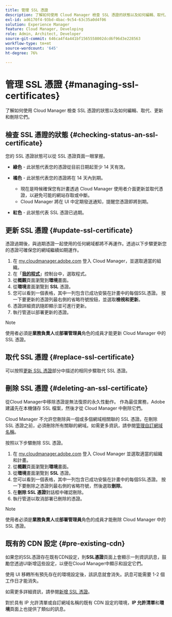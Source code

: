 ```yaml
---
title: 管理 SSL 憑證
description: 了解如何使用 Cloud Manager 檢查 SSL 憑證的狀態以及如何編輯、取代、更新和刪除它們。
exl-id: ad6170f4-93bd-4bac-9c54-63c35a0d4f06
solution: Experience Manager
feature: Cloud Manager, Developing
role: Admin, Architect, Developer
source-git-commit: 646ca4f4a441bf1565558002dcd6f96d3e228563
workflow-type: tm+mt
source-wordcount: '645'
ht-degree: 76%

---
```



# 管理 SSL 憑證 {#managing-ssl-certificates}

了解如何使用 Cloud Manager 檢查 SSL 憑證的狀態以及如何編輯、取代、更新和刪除它們。

## 檢查 SSL 憑證的狀態 {#checking-status-an-ssl-certificate}

您的 SSL 憑證狀態可以從 SSL 憑證頁面一眼掌握。

* **綠色** - 此狀態代表您的憑證從目前日期起至少 14 天有效。

* **橘色** - 此狀態代表您的憑證將在 14 天內到期。
   * 現在是時候確保您有計畫透過 Cloud Manager 使用者介面更新並取代憑證，以避免可能的網站存取或中斷。
   * Cloud Manager 將在 UI 中定期發送通知，提醒您憑證即將到期。

* **紅色** - 此狀態代表 SSL 憑證已過期。

## 更新 SSL 憑證 {#update-ssl-certificate}

憑證過期後，與過期憑證一起使用的任何網域都將不再運作。透過以下步驟更新您的憑證可確保您的網域繼續如期運作。

1. 在 [my.cloudmanager.adobe.com](https://my.cloudmanager.adobe.com/) 登入 Cloud Manager，並選取適當的組織。
1. 在「**[我的程式](/help/implementing/cloud-manager/navigation.md#my-programs)**」控制台中，選取程式。
1. 從&#x200B;**概觀**&#x200B;頁面瀏覽到&#x200B;**環境**&#x200B;畫面。
1. 從&#x200B;**環境**&#x200B;畫面瀏覽到 **SSL** 憑證。
1. 您可以看到一個表格，其中一列包含已成功安裝在計畫中的每個SSL憑證。 按一下要更新的憑證列最右側的省略符號按鈕，並選取&#x200B;**檢視和更新**。
1. 憑證詳細資訊隨即顯示並可進行更新。
1. 執行管道以部署更新的憑證。

>[!NOTE]
>
>使用者必須是&#x200B;**業務負責人**&#x200B;或&#x200B;**部署管理員**&#x200B;角色的成員才能更新 Cloud Manager 中的 SSL 憑證。

## 取代 SSL 憑證 {#replace-ssl-certificate}

可以按照[更新 SSL 憑證](#update-ssl-certificate)部分中描述的相同步驟取代 SSL 憑證。

## 刪除 SSL 憑證 {#deleting-an-ssl-certificate}

從Cloud Manager中移除憑證是無法復原的永久性動作。 作為最佳實務，Adobe 建議先在本機儲存 SSL 檔案，然後才從 Cloud Manager 中刪除它們。

Cloud Manager 不允許您刪除與一個或多個網域相關聯的 SSL 憑證。在刪除 SSL 憑證之前，必須刪除所有關聯的網域。如需更多資訊，請參閱[管理自訂網域名稱](/help/implementing/cloud-manager/custom-domain-names/managing-custom-domain-names.md)。

按照以下步驟刪除 SSL 憑證。

1. 在 [my.cloudmanager.adobe.com](https://my.cloudmanager.adobe.com/) 登入 Cloud Manager 並選取適當的組織和計畫。
1. 從&#x200B;**概觀**&#x200B;頁面瀏覽到&#x200B;**環境**&#x200B;畫面。
1. 從&#x200B;**環境**&#x200B;畫面瀏覽到 **SSL** 憑證。
1. 您可以看到一個表格，其中一列包含已成功安裝在計畫中的每個SSL憑證。 按一下要刪除之憑證列最右側的省略符號，然後選取&#x200B;**刪除**。
1. 在&#x200B;**刪除 SSL 憑證**&#x200B;對話框中確認刪除。
1. 執行管道以取消部署已刪除的憑證。

>[!NOTE]
>
>使用者必須是&#x200B;**業務負責人**&#x200B;或&#x200B;**部署管理員**&#x200B;角色的成員才能刪除 Cloud Manager 中的 SSL 憑證。

## 既有的 CDN 設定 {#pre-existing-cdn}

如果您的SSL憑證存在既有CDN設定，則&#x200B;**SSL憑證**&#x200B;頁面上會顯示一則資訊訊息，鼓勵您透過UI新增這些設定，以便在Cloud Manager中顯示和設定它們。

使用 UI 移轉所有預先存在的環境設定後，該訊息就會消失。訊息可能需要 1-2 個工作日才能消失。

如需更多詳細資訊，請參閱[新增 SSL 憑證](/help/implementing/cloud-manager/managing-ssl-certifications/add-ssl-certificate.md)。

對於具有 IP 允許清單或自訂網域名稱的既有 CDN 設定的環境，**IP 允許清單**&#x200B;和&#x200B;**環境**&#x200B;頁面上也提供了類似的訊息。
